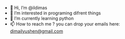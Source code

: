 - 👋 Hi, I’m @ildimas
- 👀 I’m interested in programing difrent things
- 🌱 I’m currently learning python 
- 📫 How to reach me ? you can drop your emails here: dimailyushen@gmail.com



